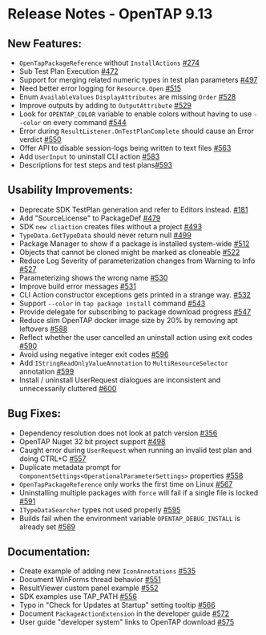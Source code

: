 Release Notes  - OpenTAP 9.13
=============

New Features:
-------

- `OpenTapPackageReference` without `InstallActions` [#274](https://gitlab.com/OpenTAP/opentap/issues/274)
- Sub Test Plan Execution [#472](https://gitlab.com/OpenTAP/opentap/issues/472)
- Support for merging related numeric types in test plan parameters [#497](https://gitlab.com/OpenTAP/opentap/issues/497)
- Need better error logging for `Resource.Open` [#515](https://gitlab.com/OpenTAP/opentap/issues/515)
- Enum `AvailableValues` `DisplayAttributes` are missing `Order` [#528](https://gitlab.com/OpenTAP/opentap/issues/528)
- Improve outputs by adding to `OutputAttribute` [#529](https://gitlab.com/OpenTAP/opentap/issues/529)
- Look for `OPENTAP_COLOR` variable to enable colors without having to use `--color` on every command [#544](https://gitlab.com/OpenTAP/opentap/issues/544)
- Error during `ResultListener.OnTestPlanComplete` should cause an Error verdict [#550](https://gitlab.com/OpenTAP/opentap/issues/550)
- Offer API to disable session-logs being written to text files [#563](https://gitlab.com/OpenTAP/opentap/issues/563)
- Add `UserInput` to uninstall CLI action [#583](https://gitlab.com/OpenTAP/opentap/issues/583)
- Descriptions for test steps and test plans[#593](https://gitlab.com/OpenTAP/opentap/issues/593)


Usability Improvements: 
-------

- Deprecate SDK TestPlan generation and refer to Editors instead. [#181](https://gitlab.com/OpenTAP/opentap/issues/181)
- Add "SourceLicense" to PackageDef [#479](https://gitlab.com/OpenTAP/opentap/issues/479)
- SDK `new cliaction` creates files without a project [#493](https://gitlab.com/OpenTAP/opentap/issues/493)
- `TypeData.GetTypeData` should never return null [#499](https://gitlab.com/OpenTAP/opentap/issues/499)
- Package Manager to show if a package is installed system-wide [#512](https://gitlab.com/OpenTAP/opentap/issues/512)
- Objects that cannot be cloned might be marked as cloneable [#522](https://gitlab.com/OpenTAP/opentap/issues/522)
- Reduce Log Severity of parameterization changes from Warning to Info [#527](https://gitlab.com/OpenTAP/opentap/issues/527)
- Parameterizing shows the wrong name [#530](https://gitlab.com/OpenTAP/opentap/issues/530)
- Improve build error messages [#531](https://gitlab.com/OpenTAP/opentap/issues/531)
- CLI Action constructor exceptions gets printed in a strange way. [#532](https://gitlab.com/OpenTAP/opentap/issues/532)
- Support `--color` in `tap package install` command [#543](https://gitlab.com/OpenTAP/opentap/issues/543)
- Provide delegate for subscribing to package download progress [#547](https://gitlab.com/OpenTAP/opentap/issues/547)
- Reduce slim OpenTAP docker image size by 20% by removing apt leftovers [#588](https://gitlab.com/OpenTAP/opentap/issues/588)
- Reflect whether the user cancelled an uninstall action using exit codes [#590](https://gitlab.com/OpenTAP/opentap/issues/590)
- Avoid using negative integer exit codes [#596](https://gitlab.com/OpenTAP/opentap/issues/596)
- Add `IStringReadOnlyValueAnnotation` to `MultiResourceSelector` annotation [#599](https://gitlab.com/OpenTAP/opentap/issues/599)
- Install / uninstall UserRequest dialogues are inconsistent and unnecessarily cluttered [#600](https://gitlab.com/OpenTAP/opentap/issues/600)

Bug Fixes: 
-------

- Dependency resolution does not look at patch version [#356](https://gitlab.com/OpenTAP/opentap/issues/356)
- OpenTAP Nuget 32 bit project support [#498](https://gitlab.com/OpenTAP/opentap/issues/498)
- Caught error during `UserRequest` when running an invalid test plan and doing CTRL+C [#557](https://gitlab.com/OpenTAP/opentap/issues/557)
- Duplicate metadata prompt for `ComponentSettings<OperationalParameterSettings>` properties [#558](https://gitlab.com/OpenTAP/opentap/issues/558)
- `OpenTapPackageReference` only works the first time on Linux [#567](https://gitlab.com/OpenTAP/opentap/issues/567)
- Uninstalling multiple packages with `force` will fail if a single file is locked [#591](https://gitlab.com/OpenTAP/opentap/issues/591)
- `ITypeDataSearcher` types not used properly [#595](https://gitlab.com/OpenTAP/opentap/issues/595)
- Builds fail when the environment variable `OPENTAP_DEBUG_INSTALL` is already set [#589](https://gitlab.com/OpenTAP/opentap/issues/598)

Documentation:
-------

- Create example of adding new `IconAnnotations` [#535](https://gitlab.com/OpenTAP/opentap/issues/535)
- Document WinForms thread behavior [#551](https://gitlab.com/OpenTAP/opentap/issues/551)
- ResultViewer custom panel example [#552](https://gitlab.com/OpenTAP/opentap/issues/552)
- SDK examples use TAP_PATH [#556](https://gitlab.com/OpenTAP/opentap/issues/556)
- Typo in "Check for Updates at Startup" setting tooltip [#566](https://gitlab.com/OpenTAP/opentap/issues/566)
- Document `PackageActionExtension` in the developer guide [#572](https://gitlab.com/OpenTAP/opentap/issues/572)
- User guide "developer system" links to OpenTAP download [#575](https://gitlab.com/OpenTAP/opentap/issues/575)
